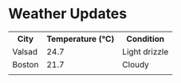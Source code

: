 # Weather Updates

<!-- WEATHER-UPDATE-START -->
<table><tr><th>City</th><th>Temperature (°C)</th><th>Condition</th></tr><tr><td>Valsad</td><td>24.7</td><td>Light drizzle</td></tr><tr><td>Boston</td><td>21.7</td><td>Cloudy</td></tr><tr><td></td><td></td><td></td></tr></table>
<!-- WEATHER-UPDATE-END -->
